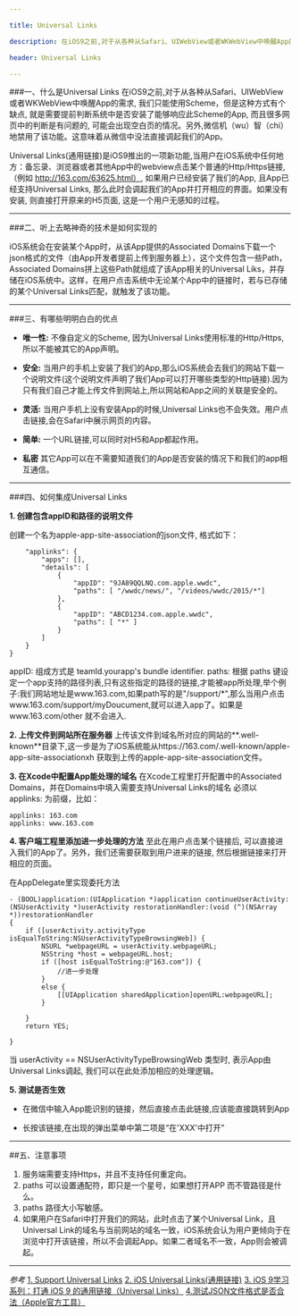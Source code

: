 ```yaml
---

title: Universal Links

description: 在iOS9之前,对于从各种从Safari、UIWebView或者WKWebView中唤醒App的需求, 我们只能使用Scheme，但是这种方式有个缺点...

header: Universal Links

---
```


###一、什么是Universal Links
在iOS9之前,对于从各种从Safari、UIWebView或者WKWebView中唤醒App的需求, 我们只能使用Scheme，但是这种方式有个缺点, 就是需要提前判断系统中是否安装了能够响应此Scheme的App, 而且很多网页中的判断是有问题的, 可能会出现空白页的情况。另外,微信机（wu）智（chi）地禁用了该功能。这意味着从微信中没法直接调起我们的App。

Universal Links(通用链接)是iOS9推出的一项新功能,当用户在iOS系统中任何地方：备忘录、浏览器或者其他App中的webview点击某个普通的Http/Https链接,（例如 http://163.com/63625.html）, 如果用户已经安装了我们的App, 且App已经支持Universal Links, 那么此时会调起我们的App并打开相应的界面。如果没有安装, 则直接打开原来的H5页面, 这是一个用户无感知的过程。


-------
###二、听上去略神奇的技术是如何实现的

iOS系统会在安装某个App时，从该App提供的Associated Domains下载一个json格式的文件（由App开发者提前上传到服务器上），这个文件包含一些Path，Associated Domains拼上这些Path就组成了该App相关的Universal Liks，并存储在iOS系统中。这样，在用户点击系统中无论某个App中的链接时，若与已存储的某个Universal Links匹配，就触发了该功能。

-----


###三、有哪些明明白白的优点
* **唯一性:** 不像自定义的Scheme, 因为Universal Links使用标准的Http/Https, 所以不能被其它的App声明。

* **安全:** 当用户的手机上安装了我们的App,那么iOS系统会去我们的网站下载一个说明文件(这个说明文件声明了我们App可以打开哪些类型的Http链接).因为只有我们自己才能上传文件到网站上,所以网站和App之间的关联是安全的。

* **灵活:** 当用户手机上没有安装App的时候,Universal Links也不会失效。用户点击链接,会在Safari中展示网页的内容。

* **简单:** 一个URL链接,可以同时对H5和App都起作用。

* **私密** 其它App可以在不需要知道我们的App是否安装的情况下和我们的app相互通信。

-------
###四、如何集成Universal Links

**1. 创建包含appID和路径的说明文件**

创建一个名为apple-app-site-association的json文件, 格式如下：


```{
    "applinks": {
        "apps": [],
        "details": [
            {
                "appID": "9JA89QQLNQ.com.apple.wwdc",
                "paths": [ "/wwdc/news/", "/videos/wwdc/2015/*"]
            },
            {
                "appID": "ABCD1234.com.apple.wwdc",
                "paths": [ "*" ]
            }
        ]
    }
}
```
appID: 组成方式是 teamId.yourapp's bundle identifier.
paths: 根据 paths 键设定一个app支持的路径列表,只有这些指定的路径的链接,才能被app所处理,举个例子:我们网站地址是www.163.com,如果path写的是"/support/*",那么当用户点击www.163.com/support/myDoucument,就可以进入app了。如果是www.163.com/other 就不会进入. 
 
**2. 上传文件到网站所在服务器**
上传该文件到域名所对应的网站的**.well-known**目录下,这一步是为了iOS系统能从https://163.com/.well-known/apple-app-site-associationxh 获取到上传的apple-app-site-association文件。

**3. 在Xcode中配置App能处理的域名** 
在Xcode工程里打开配置中的Associated Domains，并在Domains中填入需要支持Universal Links的域名 必须以 applinks: 为前缀，比如：

```
applinks: 163.com
applinks: www.163.com 
``` 

**4. 客户端工程里添加进一步处理的方法**
至此在用户点击某个链接后, 可以直接进入我们的App了。另外，我们还需要获取到用户进来的链接, 然后根据链接来打开相应的页面。

在AppDelegate里实现委托方法


```
- (BOOL)application:(UIApplication *)application continueUserActivity:(NSUserActivity *)userActivity restorationHandler:(void (^)(NSArray *))restorationHandler
{
    if ([userActivity.activityType isEqualToString:NSUserActivityTypeBrowsingWeb]) {
        NSURL *webpageURL = userActivity.webpageURL;
        NSString *host = webpageURL.host;
        if ([host isEqualToString:@"163.com"]) {
            //进一步处理
        }
        else {
            [[UIApplication sharedApplication]openURL:webpageURL];
        }

    }
    return YES;

}
```
当 userActivity == NSUserActivityTypeBrowsingWeb 类型时, 表示App由Universal Links调起, 我们可以在此处添加相应的处理逻辑。

**5. 测试是否生效**

* 在微信中输入App能识别的链接，然后直接点击此链接,应该能直接跳转到App

* 长按该链接,在出现的弹出菜单中第二项是“在'XXX'中打开”

-----

##五、注意事项

1. 服务端需要支持Https，并且不支持任何重定向。
2. paths 可以设置通配符，即只是一个星号，如果想打开APP 而不管路径是什么。
3. paths 路径大小写敏感。
4. 如果用户在Safari中打开我们的网站，此时点击了某个Universal Link，且Universal Link的域名与当前网站的域名一致，iOS系统会认为用户更倾向于在浏览中打开该链接，所以不会调起App。如果二者域名不一致，App则会被调起。


-----
*参考*
[1. Support Universal Links](https://developer.apple.com/library/prerelease/content/documentation/General/Conceptual/AppSearch/UniversalLinks.html)
[2. iOS Universal Links(通用链接)](https://yohunl.com/ios-universal-links-tong-yong-lian-jie/)
[3. iOS 9学习系列：打通 iOS 9 的通用链接（Universal Links）](http://www.cocoachina.com/ios/20150902/13321.html)
[4.测试JSON文件格式是否合法（Apple官方工具）](https://search.developer.apple.com/appsearch-validation-tool/)

